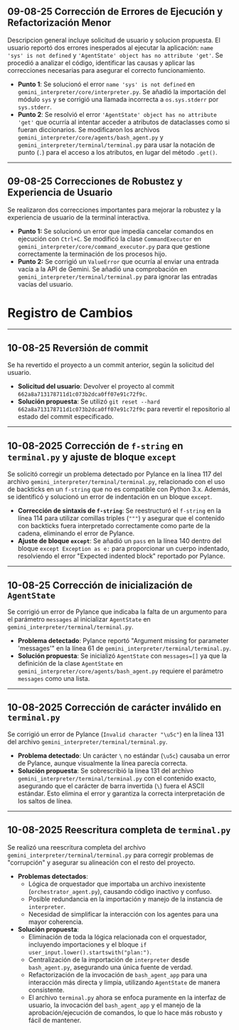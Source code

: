 ## 09-08-25 Corrección de Errores de Ejecución y Refactorización Menor
Descripcion general incluye solicitud de usuario y solucion propuesta. El usuario reportó dos errores inesperados al ejecutar la aplicación: `name 'sys' is not defined` y `'AgentState' object has no attribute 'get'`. Se procedió a analizar el código, identificar las causas y aplicar las correcciones necesarias para asegurar el correcto funcionamiento.
- **Punto 1**: Se solucionó el error `name 'sys' is not defined` en `gemini_interpreter/core/interpreter.py`. Se añadió la importación del módulo `sys` y se corrigió una llamada incorrecta a `os.sys.stderr` por `sys.stderr`.
- **Punto 2**: Se resolvió el error `'AgentState' object has no attribute 'get'` que ocurría al intentar acceder a atributos de dataclasses como si fueran diccionarios. Se modificaron los archivos `gemini_interpreter/core/agents/bash_agent.py` y `gemini_interpreter/terminal/terminal.py` para usar la notación de punto (`.`) para el acceso a los atributos, en lugar del método `.get()`.

---
## 09-08-25 Correcciones de Robustez y Experiencia de Usuario
Se realizaron dos correcciones importantes para mejorar la robustez y la experiencia de usuario de la terminal interactiva.
- **Punto 1:** Se solucionó un error que impedía cancelar comandos en ejecución con `Ctrl+C`. Se modificó la clase `CommandExecutor` en `gemini_interpreter/core/command_executor.py` para que gestione correctamente la terminación de los procesos hijo.
- **Punto 2:** Se corrigió un `ValueError` que ocurría al enviar una entrada vacía a la API de Gemini. Se añadió una comprobación en `gemini_interpreter/terminal/terminal.py` para ignorar las entradas vacías del usuario.

# Registro de Cambios

---
## 10-08-25 Reversión de commit
Se ha revertido el proyecto a un commit anterior, según la solicitud del usuario.

- **Solicitud del usuario**: Devolver el proyecto al commit `662a8a713178711d1c073b2dca0ff07e91c72f9c`.
- **Solución propuesta**: Se utilizó `git reset --hard 662a8a713178711d1c073b2dca0ff07e91c72f9c` para revertir el repositorio al estado del commit especificado.
---
## 10-08-2025 Corrección de `f-string` en `terminal.py` y ajuste de bloque `except`
Se solicitó corregir un problema detectado por Pylance en la línea 117 del archivo `gemini_interpreter/terminal/terminal.py`, relacionado con el uso de backticks en un `f-string` que no es compatible con Python 3.x. Además, se identificó y solucionó un error de indentación en un bloque `except`.

- **Corrección de sintaxis de `f-string`**: Se reestructuró el `f-string` en la línea 114 para utilizar comillas triples (`"""`) y asegurar que el contenido con backticks fuera interpretado correctamente como parte de la cadena, eliminando el error de Pylance.
- **Ajuste de bloque `except`**: Se añadió un `pass` en la línea 140 dentro del bloque `except Exception as e:` para proporcionar un cuerpo indentado, resolviendo el error "Expected indented block" reportado por Pylance.
---
## 10-08-25 Corrección de inicialización de `AgentState`
Se corrigió un error de Pylance que indicaba la falta de un argumento para el parámetro `messages` al inicializar `AgentState` en `gemini_interpreter/terminal/terminal.py`.

- **Problema detectado**: Pylance reportó "Argument missing for parameter 'messages'" en la línea 61 de `gemini_interpreter/terminal/terminal.py`.
- **Solución propuesta**: Se inicializó `AgentState` con `messages=[]` ya que la definición de la clase `AgentState` en `gemini_interpreter/core/agents/bash_agent.py` requiere el parámetro `messages` como una lista.
---
## 10-08-2025 Corrección de carácter inválido en `terminal.py`
Se corrigió un error de Pylance (`Invalid character "\u5c"`) en la línea 131 del archivo `gemini_interpreter/terminal/terminal.py`.

- **Problema detectado**: Un carácter `\` no estándar (`\u5c`) causaba un error de Pylance, aunque visualmente la línea parecía correcta.
- **Solución propuesta**: Se sobrescribió la línea 131 del archivo `gemini_interpreter/terminal/terminal.py` con el contenido exacto, asegurando que el carácter de barra invertida (`\`) fuera el ASCII estándar. Esto elimina el error y garantiza la correcta interpretación de los saltos de línea.
---
## 10-08-2025 Reescritura completa de `terminal.py`
Se realizó una reescritura completa del archivo `gemini_interpreter/terminal/terminal.py` para corregir problemas de "corrupción" y asegurar su alineación con el resto del proyecto.

- **Problemas detectados**:
    - Lógica de orquestador que importaba un archivo inexistente (`orchestrator_agent.py`), causando código inactivo y confuso.
    - Posible redundancia en la importación y manejo de la instancia de `interpreter`.
    - Necesidad de simplificar la interacción con los agentes para una mayor coherencia.
- **Solución propuesta**:
    - Eliminación de toda la lógica relacionada con el orquestador, incluyendo importaciones y el bloque `if user_input.lower().startswith("plan:")`.
    - Centralización de la importación de `interpreter` desde `bash_agent.py`, asegurando una única fuente de verdad.
    - Refactorización de la invocación de `bash_agent_app` para una interacción más directa y limpia, utilizando `AgentState` de manera consistente.
    - El archivo `terminal.py` ahora se enfoca puramente en la interfaz de usuario, la invocación del `bash_agent_app` y el manejo de la aprobación/ejecución de comandos, lo que lo hace más robusto y fácil de mantener.
